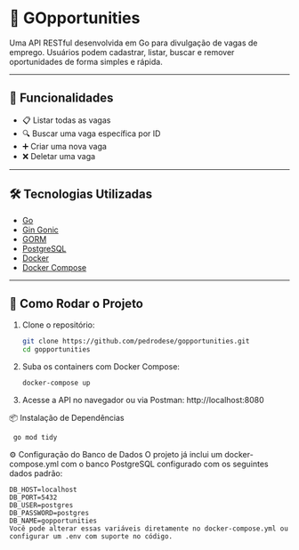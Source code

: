 # 💼 GOpportunities

Uma API RESTful desenvolvida em Go para divulgação de vagas de emprego. Usuários podem cadastrar, listar, buscar e remover oportunidades de forma simples e rápida.

---
## 🚀 Funcionalidades

- 📋 Listar todas as vagas
- 🔍 Buscar uma vaga específica por ID
- ➕ Criar uma nova vaga
- ❌ Deletar uma vaga

---

## 🛠️ Tecnologias Utilizadas

- [Go](https://golang.org/)
- [Gin Gonic](https://github.com/gin-gonic/gin)
- [GORM](https://gorm.io/)
- [PostgreSQL](https://www.postgresql.org/)
- [Docker](https://www.docker.com/)
- [Docker Compose](https://docs.docker.com/compose/)

---

## 🐳 Como Rodar o Projeto

1. Clone o repositório:

   ```bash
   git clone https://github.com/pedrodese/gopportunities.git
   cd gopportunities

2. Suba os containers com Docker Compose:
   
    ```bash
    docker-compose up
    
4. Acesse a API no navegador ou via Postman:
    http://localhost:8080

📦 Instalação de Dependências
   ```bash
    go mod tidy
   ```
⚙️ Configuração do Banco de Dados
O projeto já inclui um docker-compose.yml com o banco PostgreSQL configurado com os seguintes dados padrão:

    DB_HOST=localhost
    DB_PORT=5432
    DB_USER=postgres
    DB_PASSWORD=postgres
    DB_NAME=gopportunities
    Você pode alterar essas variáveis diretamente no docker-compose.yml ou configurar um .env com suporte no código.
